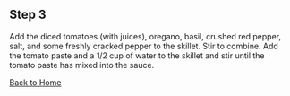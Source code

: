 ## Step 3

Add the diced tomatoes (with juices), oregano, basil, crushed red pepper, salt, and some freshly cracked pepper to the skillet. Stir to combine. Add the tomato paste and a 1/2 cup of water to the skillet and stir until the tomato paste has mixed into the sauce.

[Back to Home](./intro.md)